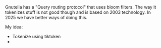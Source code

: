 Gnutella has a "Query routing protocol" that uses bloom filters. The way it tokenizes stuff is not good though and is based on 2003 technology. In 2025 we have better ways of doing this.

My idea:

 - Tokenize using tiktoken
 - 